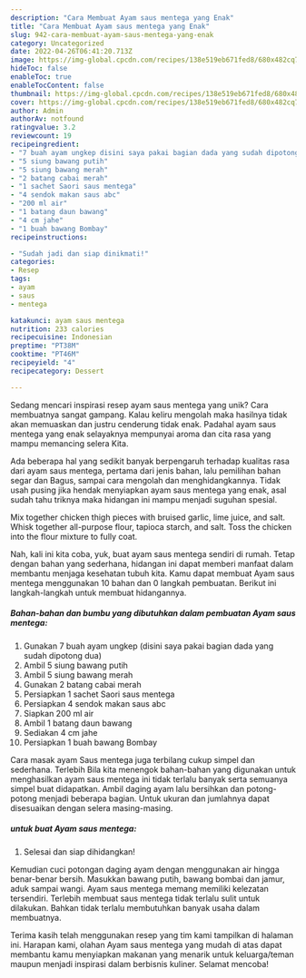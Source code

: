 ```yaml
---
description: "Cara Membuat Ayam saus mentega yang Enak"
title: "Cara Membuat Ayam saus mentega yang Enak"
slug: 942-cara-membuat-ayam-saus-mentega-yang-enak
category: Uncategorized
date: 2022-04-26T06:41:20.713Z
image: https://img-global.cpcdn.com/recipes/138e519eb671fed8/680x482cq70/ayam-saus-mentega-foto-resep-utama.jpg
hideToc: false
enableToc: true
enableTocContent: false
thumbnail: https://img-global.cpcdn.com/recipes/138e519eb671fed8/680x482cq70/ayam-saus-mentega-foto-resep-utama.jpg
cover: https://img-global.cpcdn.com/recipes/138e519eb671fed8/680x482cq70/ayam-saus-mentega-foto-resep-utama.jpg
author: Admin
authorAv: notfound
ratingvalue: 3.2
reviewcount: 19
recipeingredient:
- "7 buah ayam ungkep disini saya pakai bagian dada yang sudah dipotong dua"
- "5 siung bawang putih"
- "5 siung bawang merah"
- "2 batang cabai merah"
- "1 sachet Saori saus mentega"
- "4 sendok makan saus abc"
- "200 ml air"
- "1 batang daun bawang"
- "4 cm jahe"
- "1 buah bawang Bombay"
recipeinstructions:

- "Sudah jadi dan siap dinikmati!"
categories:
- Resep
tags:
- ayam
- saus
- mentega

katakunci: ayam saus mentega 
nutrition: 233 calories
recipecuisine: Indonesian
preptime: "PT38M"
cooktime: "PT46M"
recipeyield: "4"
recipecategory: Dessert

---
```





Sedang mencari inspirasi resep ayam saus mentega yang unik? Cara membuatnya sangat gampang. Kalau keliru mengolah maka hasilnya tidak akan memuaskan dan justru cenderung tidak enak. Padahal ayam saus mentega yang enak selayaknya mempunyai aroma dan cita rasa yang mampu memancing selera Kita.





Ada beberapa hal yang sedikit banyak berpengaruh terhadap kualitas rasa dari ayam saus mentega, pertama dari jenis bahan, lalu pemilihan bahan segar dan Bagus, sampai cara mengolah dan menghidangkannya. Tidak usah pusing jika hendak menyiapkan ayam saus mentega yang enak,      asal sudah tahu triknya maka hidangan ini mampu menjadi suguhan spesial.














Mix together chicken thigh pieces with bruised garlic, lime juice, and salt. Whisk together all-purpose flour, tapioca starch, and salt. Toss the chicken into the flour mixture to fully coat.






Nah, kali ini kita coba, yuk, buat ayam saus mentega sendiri di rumah. Tetap dengan bahan yang sederhana, hidangan ini dapat memberi manfaat dalam membantu menjaga kesehatan tubuh kita. Kamu dapat membuat Ayam saus mentega menggunakan 10 bahan dan 0 langkah pembuatan. Berikut ini langkah-langkah untuk membuat hidangannya.

<!--inarticleads1-->

##### Bahan-bahan dan bumbu yang dibutuhkan dalam pembuatan Ayam saus mentega:

1. Gunakan 7 buah ayam ungkep (disini saya pakai bagian dada yang sudah dipotong dua)
1. Ambil 5 siung bawang putih
1. Ambil 5 siung bawang merah
1. Gunakan 2 batang cabai merah
1. Persiapkan 1 sachet Saori saus mentega
1. Persiapkan 4 sendok makan saus abc
1. Siapkan 200 ml air
1. Ambil 1 batang daun bawang
1. Sediakan 4 cm jahe
1. Persiapkan 1 buah bawang Bombay


Cara masak ayam Saus mentega juga terbilang cukup simpel dan sederhana. Terlebih Bila kita menengok bahan-bahan yang digunakan untuk menghasilkan ayam saus mentega ini tidak terlalu banyak serta semuanya simpel buat didapatkan. Ambil daging ayam lalu bersihkan dan potong-potong menjadi beberapa bagian. Untuk ukuran dan jumlahnya dapat disesuaikan dengan selera masing-masing. 

<!--inarticleads2-->

#####  untuk buat Ayam saus mentega:


1. Selesai dan siap dihidangkan!

Kemudian cuci potongan daging ayam dengan menggunakan air hingga benar-benar bersih. Masukkan bawang putih, bawang bombai dan jamur, aduk sampai wangi. Ayam saus mentega memang memiliki kelezatan tersendiri. Terlebih membuat saus mentega tidak terlalu sulit untuk dilakukan. Bahkan tidak terlalu membutuhkan banyak usaha dalam membuatnya. 

Terima kasih telah menggunakan resep yang tim kami tampilkan di halaman ini. Harapan kami, olahan Ayam saus mentega yang mudah di atas dapat membantu kamu menyiapkan makanan yang menarik untuk keluarga/teman maupun menjadi inspirasi dalam berbisnis kuliner. Selamat mencoba!

